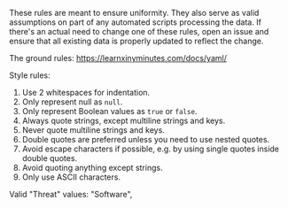 These rules are meant to ensure uniformity. They also serve as valid assumptions on part of any automated scripts processing the data. If there's an actual need to change one of these rules, open an issue and ensure that all existing data is properly updated to reflect the change. 

The ground rules: 
https://learnxinyminutes.com/docs/yaml/

Style rules: 
1. Use 2 whitespaces for indentation. 
2. Only represent null as `null`. 
3. Only represent Boolean values as `true` or `false`. 
4. Always quote strings, except multiline strings and keys. 
5. Never quote multiline strings and keys. 
6. Double quotes are preferred unless you need to use nested quotes.
7. Avoid escape characters if possible, e.g. by using single quotes inside double quotes.
8. Avoid quoting anything except strings.
9. Only use ASCII characters. 

Valid "Threat" values: "Software", 
